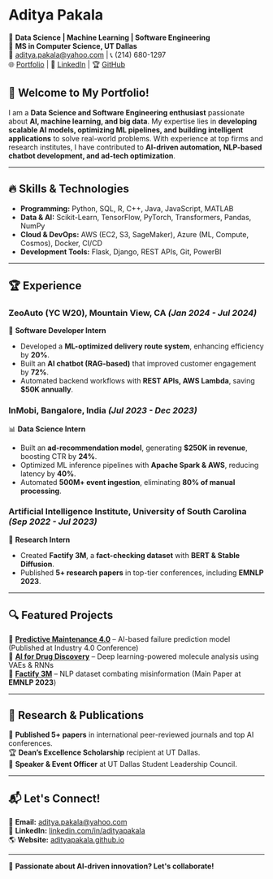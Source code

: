 # Aditya Pakala  

🚀 **Data Science | Machine Learning | Software Engineering**  
📍 **MS in Computer Science, UT Dallas**  
📧 aditya.pakala@yahoo.com | 📞 (214) 680-1297  
🌐 [Portfolio](https://adityapakala.github.io) | 💼 [LinkedIn](https://linkedin.com/in/adityapakala) | 🏆 [GitHub](https://github.com/adityapakala)  

## 👋 Welcome to My Portfolio!  

I am a **Data Science and Software Engineering enthusiast** passionate about **AI, machine learning, and big data**. My expertise lies in **developing scalable AI models, optimizing ML pipelines, and building intelligent applications** to solve real-world problems. With experience at top firms and research institutes, I have contributed to **AI-driven automation, NLP-based chatbot development, and ad-tech optimization**.

---

## 🔥 Skills & Technologies  

- **Programming:** Python, SQL, R, C++, Java, JavaScript, MATLAB  
- **Data & AI:** Scikit-Learn, TensorFlow, PyTorch, Transformers, Pandas, NumPy  
- **Cloud & DevOps:** AWS (EC2, S3, SageMaker), Azure (ML, Compute, Cosmos), Docker, CI/CD  
- **Development Tools:** Flask, Django, REST APIs, Git, PowerBI  

---

## 🏆 Experience  

### **ZeoAuto (YC W20), Mountain View, CA** *(Jan 2024 - Jul 2024)*  
🚀 **Software Developer Intern**  
- Developed a **ML-optimized delivery route system**, enhancing efficiency by **20%**.  
- Built an **AI chatbot (RAG-based)** that improved customer engagement by **72%**.  
- Automated backend workflows with **REST APIs, AWS Lambda**, saving **$50K annually**.  

### **InMobi, Bangalore, India** *(Jul 2023 - Dec 2023)*  
📊 **Data Science Intern**  
- Built an **ad-recommendation model**, generating **$250K in revenue**, boosting CTR by **24%**.  
- Optimized ML inference pipelines with **Apache Spark & AWS**, reducing latency by **40%**.  
- Automated **500M+ event ingestion**, eliminating **80% of manual processing**.  

### **Artificial Intelligence Institute, University of South Carolina** *(Sep 2022 - Jul 2023)*  
🧠 **Research Intern**  
- Created **Factify 3M**, a **fact-checking dataset** with **BERT & Stable Diffusion**.  
- Published **5+ research papers** in top-tier conferences, including **EMNLP 2023**.  

---

## 🔍 Featured Projects  

🚀 **[Predictive Maintenance 4.0](#)** – AI-based failure prediction model (Published at Industry 4.0 Conference)  
🧪 **[AI for Drug Discovery](#)** – Deep learning-powered molecule analysis using VAEs & RNNs  
🤖 **[Factify 3M](#)** – NLP dataset combating misinformation (Main Paper at **EMNLP 2023**)  

---

## 📜 Research & Publications  

📝 **Published 5+ papers** in international peer-reviewed journals and top AI conferences.  
🏆 **Dean’s Excellence Scholarship** recipient at UT Dallas.  
🎤 **Speaker & Event Officer** at UT Dallas Student Leadership Council.  

---

## 📬 Let's Connect!  

📧 **Email:** aditya.pakala@yahoo.com  
📍 **LinkedIn:** [linkedin.com/in/adityapakala](https://linkedin.com/in/adityapakala)  
🌎 **Website:** [adityapakala.github.io](https://adityapakala.github.io)  

---

🚀 **Passionate about AI-driven innovation? Let's collaborate!**
